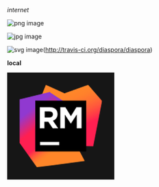 
_internet_

![png image](https://cdn.dribbble.com/assets/icon-backtotop-1b04df73090f6b0f3192a3b71874ca3b3cc19dff16adc6cf365cd0c75897f6c0.png)

![jpg image](https://static1.squarespace.com/static/51eed906e4b0953024980af9/543c23a1e4b09f99fa409d1b/543c23bfe4b0a10347053ad0/1423766123021/knstrct-twitter-icon.jpg)

![svg image](https://secure.travis-ci.org/diaspora/diaspora.svg?branch=master)(http://travis-ci.org/diaspora/diaspora)

**local**

![screenshot](docs/rubymine.png "Screenshot")
